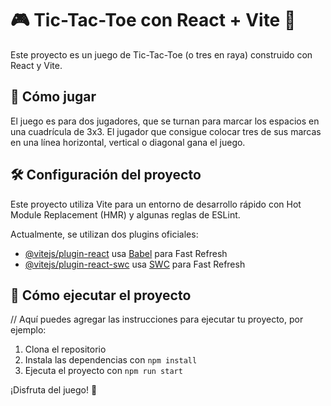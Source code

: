# 🎮 Tic-Tac-Toe con React + Vite 🚀

Este proyecto es un juego de Tic-Tac-Toe (o tres en raya) construido con React y Vite. 

## 🎲 Cómo jugar

El juego es para dos jugadores, que se turnan para marcar los espacios en una cuadrícula de 3x3. El jugador que consigue colocar tres de sus marcas en una línea horizontal, vertical o diagonal gana el juego.

## 🛠️ Configuración del proyecto

Este proyecto utiliza Vite para un entorno de desarrollo rápido con Hot Module Replacement (HMR) y algunas reglas de ESLint.

Actualmente, se utilizan dos plugins oficiales:

- [@vitejs/plugin-react](https://github.com/vitejs/vite-plugin-react/blob/main/packages/plugin-react/README.md) usa [Babel](https://babeljs.io/) para Fast Refresh
- [@vitejs/plugin-react-swc](https://github.com/vitejs/vite-plugin-react-swc) usa [SWC](https://swc.rs/) para Fast Refresh

## 🚀 Cómo ejecutar el proyecto

// Aquí puedes agregar las instrucciones para ejecutar tu proyecto, por ejemplo:

1. Clona el repositorio
2. Instala las dependencias con `npm install`
3. Ejecuta el proyecto con `npm run start`

¡Disfruta del juego! 🎉
